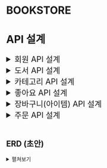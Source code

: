 # BOOKSTORE

# API 설계

<details>
    <summary style="font-size: 1.5em;"> 회원 API 설계 </summary>
    <div markdown="1">

### 1. 회원 가입

-   Method
    -   POST
-   URI
    -   /join
-   HTTP status code
    -   성공 201
-   Request Body
    ```javascript
    {
        email: "사용자가 입력한 이메일",
        password: "사용자가 입력한 비밀번호"
    }
    ```
-   Response Body

### 2. 로그인

-   Method
    -   POST
-   URI
    -   /login
-   HTTP status code
    -   성공 200
-   Request Body
    ```javascript
    {
        email: "사용자가 입력한 이메일",
        password: "사용자가 입력한 비밀번호"
    }
    ```
-   Response Body
    -   JWT Token

### 3. 비밀번호 초기화 요청

-   Method
    -   POST
-   URI
    -   /reset
-   HTTP status code
    -   성공 200
-   Request Body
    ```javascript
    {
        email: '사용자가 입력한 이메일',
        password: '사용자가 입력한 비밀번호'
    }
    ```
-   Response Body
    ```javascript
    {
        email: '사용자가 입력한 이메일',
    }
    ```

### 4. 비밀번호 초기화 (수정)

-   Method
    -   PUT
-   URI
    -   /reset
-   HTTP status code
    -   성공 200
-   Request Body
    ```javascript
    {
        email: '비밀번호 초기화 요청 페이지에서 입력했던 이메일',
        password: '사용자가 입력한 비밀번호'
    }
    ```
-   Response Body

        </div>

</details>
<details>
    <summary style="font-size: 1.5em;"> 도서 API 설계 </summary>
    <div markdown="2">

### 1. 전체 도서 조회

-   추가 고려 사항
    -   이미지 경로
    -   n개씩 보내주기
-   Method
    -   GET
-   URI
    -   /books?limit={page당 도서 수}&currentPage={현재 page}
-   HTTP status code
    -   성공 200
-   Request Body

-   Response Body

    ```javascript
    /*
    전체 도서 목록에는 도서의 상세 정보를 포함합니다
    필요한 데이터만 선별하여 구현 부탁드립니다
    */
    [
        {
            book_id: 도서 id,
            title: "도서 제목",
            img: 이미지 id(picsum image #id)
            author: "도서 작가",
            summary: "도서 요약 설명",
            price: 가격,
            likes: 좋아요 수,
            published_date: "출간일"
        },
        {
            book_id: 도서 id,
            title: "도서 제목",
            img: 이미지 id(picsum image #id)
            author: "도서 작가",
            summary: "도서 요약 설명",
            price: 가격,
            likes: 좋아요 수,
            published_date: "출간일"
        }
        ...
    ]

    ```

### 2. 개별 도서 조회

-   추가 고려 사항
    -   이미지 경로
-   Method
    -   GET
-   URI
    -   /books/{bookId}
-   HTTP status code
    -   성공 200
-   Request Body

-   Response Body

    ```javascript
    {
        book_id: 도서 id,
        title: "도서 제목",
        img: 이미지 id(picsum image #id)
        category_name: "도서 카테고리 이름",
        form: "도서 포맷",
        author: "도서 작가",
        isbn: "isbn",
        pages: "쪽 수",
        summary: "도서 요약 설명",
        detail: "도서 상세 설명",
        contents: "목차",
        price: 가격,
        likes: 좋아요 수,
        published_date: "출간일"
    }

    ```

### 3. 카테고리별 도서 목록 조회

-   고려 사항
    -   news: true => 신간 조회(기준: 출간일 30일 이내)(완료)
-   Method
    -   GET
-   URI
    -   /books?categoryId={categoryId}&news={boolean}
-   HTTP status code
    -   성공 200
-   Request Body
-   Response Body

    ```javascript
    [
        {
            book_id: 도서 id,
            category_id: 도서 카테고리 id,
            title: "도서 제목",
            img: 이미지 id(picsum image #id)
            author: "도서 작가",
            summary: "도서 요약 설명",
            price: 가격,
            likes: 좋아요 수,
            published_date: "출간일"
        },
        {
            book_id: 도서 id,
            category_id: 도서 카테고리 id,
            title: "도서 제목",
            img: 이미지 id(picsum image #id)
            category: "도서 카테고리",
            author: "도서 작가",
            summary: "도서 요약 설명",
            price: 가격,
            likes: 좋아요 수,
            published_date: "출간일"
        }
        ...
    ]

    ```

    </div>

</details>

<details>
    <summary style="font-size: 1.5em;"> 카테고리 API 설계 </summary>
    <div markdown="3">

### 1. 카테고리 전체 조회

-   Method
    -   GET
-   URI
    -   /category
-   HTTP status code
    -   성공 200
-   Request Body

-   Response Body

    ```javascript
    [
        {
            id: 0,
            category_name: "동화"
        },
        {
            id: 1,
            category_name: "소설"
        }
        ...
    ]
    ```

    </div>

</details>

<details>
    <summary style="font-size: 1.5em;"> 좋아요 API 설계 </summary>
    <div markdown="4">

### 1. 좋아요 추가

-   Method
    -   POST
-   URI
    -   /likes/{book_id}
-   HTTP status code

    -   성공 200

-   header
    -   token
-   Request Body

-   Response Body

### 2. 좋아요 취소

-   Method
    -   DELETE
-   URI
    -   /likes/{book_id}
-   HTTP status code
    -   성공 200
-   Request Body

-   Response Body
    </div>

</details>

<details>
    <summary style="font-size: 1.5em;"> 장바구니(아이템) API 설계 </summary>
    <div markdown="5">

### 1. 장바구니 담기

-   JWT 필요

-   Method
    -   POST
-   URI
    -   /cart
-   HTTP status code
    -   성공 201
-   Request Body

    ```javascript
    {
        user_id: 회원 id,
        book_id: 도서 id,
        quantity: 수량
    }
    ```

-   Response Body

### 2. 장바구니 아이템 목록 조회 / 선택한 장바구니 상품 목록 조회

-   Method
    -   GET
-   URI
    -   /cart
-   HTTP status code
    -   성공 200
-   Request Body

    ```javascript
    {
        user_id: 회원 id, // JWT 대신
        selected: [cartItem_id, cartItem_id ...]
    }

    ```

-   Response Body

    ```javascript
    [
        {
            id: 장바구니 도서 id,
            book_id: 도서 id,
            title: "도서 제목",
            summary: "도서 요약",
            quantity: 수량,
            price: 가격
        },
        {
            id: 장바구니 도서 id,
            book_id: 도서 id,
            title: "도서 제목",
            summary: "도서 요약",
            quantity: 수량,
            price: 가격
        },
        ...
    ]
    ```

### 3. 장바구니 삭제

-   Method
    -   DELETE
-   URI
    -   /cart/{cart_id}
-   HTTP status code
    -   성공 200
-   Request Body

-   Response Body

    </div>

</details>

<details>
    <summary style="font-size: 1.5em;"> 주문 API 설계 </summary>
    <div markdown="6">

### 1. 주문하기

-   고려 사항

    -   주문하기 = 주문 등록(INSERT)
    -   장바구니 테이블에서 주문된 상품(DELETE)

-   Method
    -   POST
-   URI
    -   /orders
-   HTTP status code
    -   성공 201
-   Request Body

    ```javascript
    {
        // 3. orderedBook INSERT
        cartItems: [장바구니 도서 id, 장바구니 도서 id...]
        delivery: { // 1. delivery INSERT
            adress: "주소",
            receiver: "받는 사람",
            contact: "010-0000-0000",
        }
        userId: 회원 id, // 2. orders INSERT
        firstBookTitle: "대표 책 제목",
        totalPrice: "총 금액",
        totalQuantity: "총 수량"
    }
    ```

-   Response Body

### 2. 주문 내역 조회

-   Method
    -   GET
-   URI
    -   /orders
-   HTTP status code
    -   성공 200
-   Request Body

-   Response Body
    ```javascript
    [
        {
            user_id: 회원 id,
            order_id: 주문 id,
            created_at: "주문 일자",
            delivery: {
                adress: "배송지 주소",
                receiver: "받는 사람 이름",
                contact: "010-0000-0000",
            },
            book_title: "대표 책 제목",
            totalPrice: "총 결제 금액",
            totalQuantity: "총 수량"
        },
        {
            user_id: 회원 id,
            order_id: 주문 id,
            created_at: "주문 일자",
            delivery: {
                adress: "배송지 주소",
                receiver: "받는 사람 이름",
                contact: "010-0000-0000",
            },
            bookTitle: "대표 책 제목",
            totalPrice: "총 결제 금액",
            totalQuantity: "총 수량"
        }
        ...
    ]
    ```

### 3. 주문 상세 상품 조회

-   Method
    -   GET
-   URI
    -   /orders/{order_id}
-   HTTP status code
    -   성공 200
-   Request Body

-   Response Body

    ```javascript
    [
        {
            book_id: "도서 id",
            title: "책 제목",
            author: "작가명",
            price: 가격,
            quantity: 수량,
        },
        {
            book_id: "도서 id",
            title: "책 제목",
            author: "작가명",
            price: 가격,
            quantity: 수량,
        }
        ...
    ]
    ```

    </div>

</details>

<br>

## ERD (초안)

<details>
<summary> 펼쳐보기 </summary>
<div markdown="1">

![book_store_erd](https://github.com/namu56/book-store-project/assets/107787137/8c4fe903-971e-436c-8191-05c8025ef68c)

</div>
</details>
